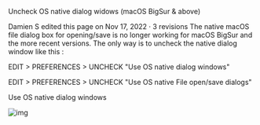 Uncheck OS native dialog widows (macOS BigSur & above)
 
Damien S edited this page on Nov 17, 2022 · 3 revisions
The native macOS file dialog box for opening/save is no longer working for macOS BigSur and the more recent versions. The only way is to uncheck the native dialog window like this :

EDIT > PREFERENCES > UNCHECK "Use OS native dialog windows"

EDIT > PREFERENCES > UNCHECK "Use OS native File open/save dialogs"

Use OS native dialog windows

![img](https://user-images.githubusercontent.com/55164385/202312548-33200d3a-40e1-4c58-996b-57d69a8b248d.png)